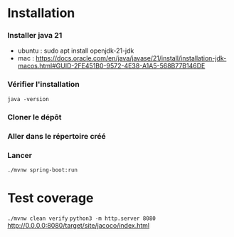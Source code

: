 # Installation
### Installer java 21
-	ubuntu : sudo apt install openjdk-21-jdk
-	mac : https://docs.oracle.com/en/java/javase/21/install/installation-jdk-macos.html#GUID-2FE451B0-9572-4E38-A1A5-568B77B146DE
### Vérifier l'installation 
`java -version`
### Cloner le dépôt
### Aller dans le répertoire créé
### Lancer 
`./mvnw spring-boot:run`
	
# Test coverage
`./mvnw clean verify`
`python3 -m http.server 8080`
http://0.0.0.0:8080/target/site/jacoco/index.html